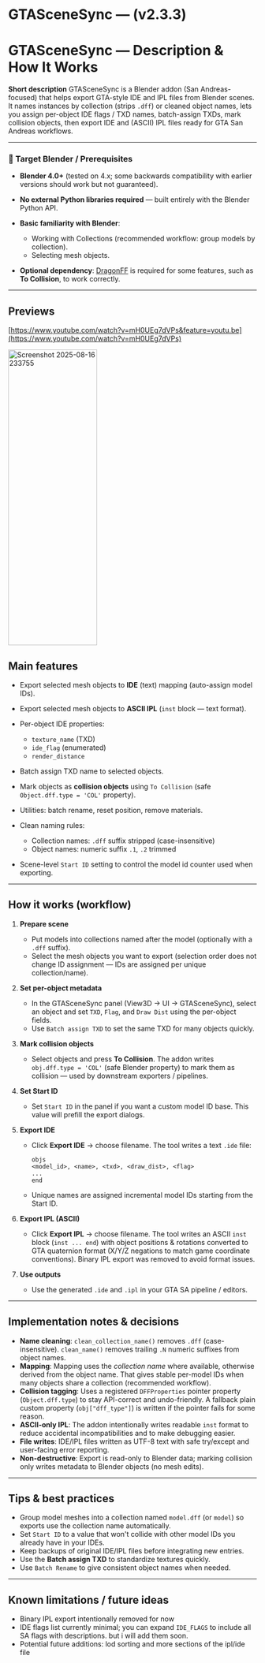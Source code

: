 # GTASceneSync — (v2.3.3)

# GTASceneSync — Description & How It Works

**Short description**
GTASceneSync is a Blender addon (San Andreas-focused) that helps export GTA-style IDE and IPL files from Blender scenes. It names instances by collection (strips `.dff`) or cleaned object names, lets you assign per-object IDE flags / TXD names, batch-assign TXDs, mark collision objects, then export IDE and (ASCII) IPL files ready for GTA San Andreas workflows.

---

### 🎯 Target Blender / Prerequisites

* **Blender 4.0+** (tested on 4.x; some backwards compatibility with earlier versions should work but not guaranteed).
* **No external Python libraries required** — built entirely with the Blender Python API.
* **Basic familiarity with Blender**:

  * Working with Collections (recommended workflow: group models by collection).
  * Selecting mesh objects.
* **Optional dependency**: [DragonFF](https://github.com/Parik27/DragonFF) is required for some features, such as **To Collision**, to work correctly.

---

## Previews
[https://www.youtube.com/watch?v=mH0UEg7dVPs&feature=youtu.be](https://www.youtube.com/watch?v=mH0UEg7dVPs)

<img width="180" height="600" alt="Screenshot 2025-08-16 233755" src="https://github.com/user-attachments/assets/bc3cd366-06d1-4377-ad89-eae9b978e1d7" />


## Main features

* Export selected mesh objects to **IDE** (text) mapping (auto-assign model IDs).
* Export selected mesh objects to **ASCII IPL** (`inst` block — text format).
* Per-object IDE properties:

  * `texture_name` (TXD)
  * `ide_flag` (enumerated)
  * `render_distance`
* Batch assign TXD name to selected objects.
* Mark objects as **collision objects** using `To Collision` (safe `Object.dff.type = 'COL'` property).
* Utilities: batch rename, reset position, remove materials.
* Clean naming rules:

  * Collection names: `.dff` suffix stripped (case-insensitive)
  * Object names: numeric suffix `.1`, `.2` trimmed
* Scene-level `Start ID` setting to control the model id counter used when exporting.

---

## How it works (workflow)

1. **Prepare scene**

   * Put models into collections named after the model (optionally with a `.dff` suffix).
   * Select the mesh objects you want to export (selection order does not change ID assignment — IDs are assigned per unique collection/name).
2. **Set per-object metadata**

   * In the GTASceneSync panel (View3D → UI → GTASceneSync), select an object and set `TXD`, `Flag`, and `Draw Dist` using the per-object fields.
   * Use `Batch assign TXD` to set the same TXD for many objects quickly.
3. **Mark collision objects**

   * Select objects and press **To Collision**. The addon writes `obj.dff.type = 'COL'` (safe Blender property) to mark them as collision — used by downstream exporters / pipelines.
4. **Set Start ID**

   * Set `Start ID` in the panel if you want a custom model ID base. This value will prefill the export dialogs.
5. **Export IDE**

   * Click **Export IDE** → choose filename. The tool writes a text `.ide` file:

     ```
     objs
     <model_id>, <name>, <txd>, <draw_dist>, <flag>
     ...
     end
     ```
   * Unique names are assigned incremental model IDs starting from the Start ID.
6. **Export IPL (ASCII)**

   * Click **Export IPL** → choose filename. The tool writes an ASCII `inst` block (`inst ... end`) with object positions & rotations converted to GTA quaternion format (X/Y/Z negations to match game coordinate conventions). Binary IPL export was removed to avoid format issues.
7. **Use outputs**

   * Use the generated `.ide` and `.ipl` in your GTA SA pipeline / editors.

---

## Implementation notes & decisions

* **Name cleaning**: `clean_collection_name()` removes `.dff` (case-insensitive). `clean_name()` removes trailing `.N` numeric suffixes from object names.
* **Mapping**: Mapping uses the *collection name* where available, otherwise derived from the object name. That gives stable per-model IDs when many objects share a collection (recommended workflow).
* **Collision tagging**: Uses a registered `DFFProperties` pointer property (`Object.dff.type`) to stay API-correct and undo-friendly. A fallback plain custom property (`obj["dff_type"]`) is written if the pointer fails for some reason.
* **ASCII-only IPL**: The addon intentionally writes readable `inst` format to reduce accidental incompatibilities and to make debugging easier.
* **File writes**: IDE/IPL files written as UTF-8 text with safe try/except and user-facing error reporting.
* **Non-destructive**: Export is read-only to Blender data; marking collision only writes metadata to Blender objects (no mesh edits).

---

## Tips & best practices

* Group model meshes into a collection named `model.dff` (or `model`) so exports use the collection name automatically.
* Set `Start ID` to a value that won't collide with other model IDs you already have in your IDEs.
* Keep backups of original IDE/IPL files before integrating new entries.
* Use the **Batch assign TXD** to standardize textures quickly.
* Use `Batch Rename` to give consistent object names when needed.

---

## Known limitations / future ideas

* Binary IPL export intentionally removed for now
* IDE flags list currently minimal; you can expand `IDE_FLAGS` to include all SA flags with descriptions. but i will add them soon.
* Potential future additions: lod sorting and more sections of the ipl/ide file
